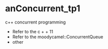 # anConcurrent_tp1
c++ concurrent  programming 

- Refer to the c + + 11
- Refer to the moodycamel::ConcurrentQueue
- other